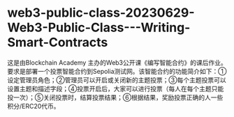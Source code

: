 # web3-public-class-20230629-Web3-Public-Class---Writing-Smart-Contracts
这是由Blockchain Academy 主办的Web3公开课《编写智能合约》的课后作业。要求是部署一个投票智能合约到Sepolia测试网。该智能合约的功能简介如下：①设定管理员角色；②管理员可以开启或关闭新的主题投票；③每个主题投票可以设置主题和描述字段；④投票开启后，大家可以进行投票（每人在每个主题只能投一次）；⑤关闭投票时，结算投票结果；⑥根据结果，奖励投票正确的人一些积分/ERC20代币。
